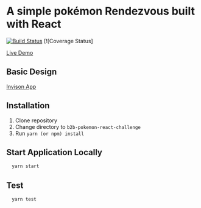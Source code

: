 # A simple pokémon Rendezvous built with React
[![Build Status](https://travis-ci.org/mentrie/b2b-pokemon-react-challenge.svg)](https://travis-ci.org/mentrie/b2b-pokemon-react-challenge)
[![Coverage Status]

[Live Demo](https://b2b-pokemon-react.herokuapp.com/)

## Basic Design
[Invison App](https://projects.invisionapp.com/d/main#/console/13152199/274996057/preview)

## Installation
1) Clone repository
2) Change directory to `b2b-pokemon-react-challenge`
3) Run `yarn (or npm) install`

## Start Application Locally
```bash
  yarn start
  ```

## Test
```bash
  yarn test
```
